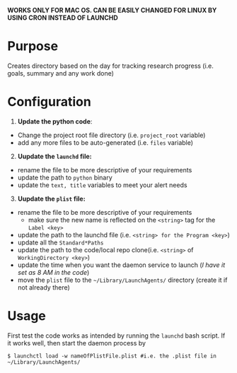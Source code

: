 **WORKS ONLY FOR MAC OS. CAN BE EASILY CHANGED FOR LINUX BY USING CRON INSTEAD OF LAUNCHD**


# Purpose

Creates directory based on the day for tracking research progress (i.e. goals, summary and any work done)

# Configuration

1. **Update the python code**: 
  - Change the project root file directory (i.e. `project_root` variable)
  - add any more files to be auto-generated (i.e. `files` variable)

2. **Uupdate the `launchd` file:**
  - rename the file to be more descriptive of your requirements
  - update the path to `python` binary
  - update the `text, title` variables to meet your alert needs


3. **Uupdate the `plist` file:**
  - rename the file to be more descriptive of your requirements
    - make sure the new name is reflected on the `<string>` tag for the `Label <key>`
  - update the path to the launchd file (i.e. `<string> for the Program <key>`)
  - update all the `Standard*Paths`
  - update the path to the code/local repo clone(i.e. `<string>` of `WorkingDirectory <key>`)
  - update the time when you want the daemon service to launch (*I have it set as 8 AM in the code*)
  - move the `plist` file to the `~/Library/LaunchAgents/` directory (create it if not already there)

# Usage

First test the code works as intended by running the `launchd` bash script. If it works well, then start the daemon process by

`$ launchctl load -w nameOfPlistFile.plist #i.e. the .plist file in ~/Library/LaunchAgents/`

